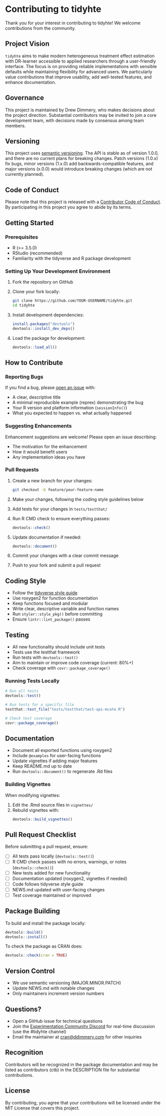 # Contributing to tidyhte

Thank you for your interest in contributing to tidyhte! We welcome contributions from the community.

## Project Vision

`tidyhte` aims to make modern heterogeneous treatment effect estimation with DR-learner accessible to applied researchers through a user-friendly interface. The focus is on providing reliable implementations with sensible defaults while maintaining flexibility for advanced users. We particularly value contributions that improve usability, add well-tested features, and enhance documentation.

## Governance

This project is maintained by Drew Dimmery, who makes decisions about the project direction. Substantial contributors may be invited to join a core development team, with decisions made by consensus among team members.

## Versioning

This project uses [semantic versioning](https://semver.org/). The API is stable as of version 1.0.0, and there are no current plans for breaking changes. Patch versions (1.0.x) fix bugs, minor versions (1.x.0) add backwards-compatible features, and major versions (x.0.0) would introduce breaking changes (which are not currently planned).

## Code of Conduct

Please note that this project is released with a [Contributor Code of Conduct](CODE_OF_CONDUCT.md). By participating in this project you agree to abide by its terms.

## Getting Started

### Prerequisites

- R (>= 3.5.0)
- RStudio (recommended)
- Familiarity with the tidyverse and R package development

### Setting Up Your Development Environment

1. Fork the repository on GitHub
2. Clone your fork locally:
   ```bash
   git clone https://github.com/YOUR-USERNAME/tidyhte.git
   cd tidyhte
   ```

3. Install development dependencies:
   ```r
   install.packages("devtools")
   devtools::install_dev_deps()
   ```

4. Load the package for development:
   ```r
   devtools::load_all()
   ```

## How to Contribute

### Reporting Bugs

If you find a bug, please [open an issue](https://github.com/ddimmery/tidyhte/issues/new) with:

- A clear, descriptive title
- A minimal reproducible example (reprex) demonstrating the bug
- Your R version and platform information (`sessionInfo()`)
- What you expected to happen vs. what actually happened

### Suggesting Enhancements

Enhancement suggestions are welcome! Please open an issue describing:

- The motivation for the enhancement
- How it would benefit users
- Any implementation ideas you have

### Pull Requests

1. Create a new branch for your changes:
   ```bash
   git checkout -b feature/your-feature-name
   ```

2. Make your changes, following the coding style guidelines below

3. Add tests for your changes in `tests/testthat/`

4. Run R CMD check to ensure everything passes:
   ```r
   devtools::check()
   ```

5. Update documentation if needed:
   ```r
   devtools::document()
   ```

6. Commit your changes with a clear commit message

7. Push to your fork and submit a pull request

## Coding Style

- Follow the [tidyverse style guide](https://style.tidyverse.org/)
- Use roxygen2 for function documentation
- Keep functions focused and modular
- Write clear, descriptive variable and function names
- Run `styler::style_pkg()` before committing
- Ensure `lintr::lint_package()` passes

## Testing

- All new functionality should include unit tests
- Tests use the testthat framework
- Run tests with `devtools::test()`
- Aim to maintain or improve code coverage (current: 80%+)
- Check coverage with `covr::package_coverage()`

### Running Tests Locally

```r
# Run all tests
devtools::test()

# Run tests for a specific file
testthat::test_file("tests/testthat/test-api-mcate.R")

# Check test coverage
covr::package_coverage()
```

## Documentation

- Document all exported functions using roxygen2
- Include `@examples` for user-facing functions
- Update vignettes if adding major features
- Keep README.md up to date
- Run `devtools::document()` to regenerate .Rd files

### Building Vignettes

When modifying vignettes:

1. Edit the .Rmd source files in `vignettes/`
2. Rebuild vignettes with:
   ```r
   devtools::build_vignettes()
   ```

## Pull Request Checklist

Before submitting a pull request, ensure:

- [ ] All tests pass locally (`devtools::test()`)
- [ ] R CMD check passes with no errors, warnings, or notes (`devtools::check()`)
- [ ] New tests added for new functionality
- [ ] Documentation updated (roxygen2, vignettes if needed)
- [ ] Code follows tidyverse style guide
- [ ] NEWS.md updated with user-facing changes
- [ ] Test coverage maintained or improved

## Package Building

To build and install the package locally:

```r
devtools::build()
devtools::install()
```

To check the package as CRAN does:

```r
devtools::check(cran = TRUE)
```

## Version Control

- We use semantic versioning (MAJOR.MINOR.PATCH)
- Update NEWS.md with notable changes
- Only maintainers increment version numbers

## Questions?

- Open a GitHub issue for technical questions
- Join the [Experimentation Community Discord](https://discord.com/invite/MrxjbHc3jD) for real-time discussion (use the #tidyhte channel)
- Email the maintainer at cran@ddimmery.com for other inquiries

## Recognition

Contributors will be recognized in the package documentation and may be listed as contributors (ctb) in the DESCRIPTION file for substantial contributions.

## License

By contributing, you agree that your contributions will be licensed under the MIT License that covers this project.
